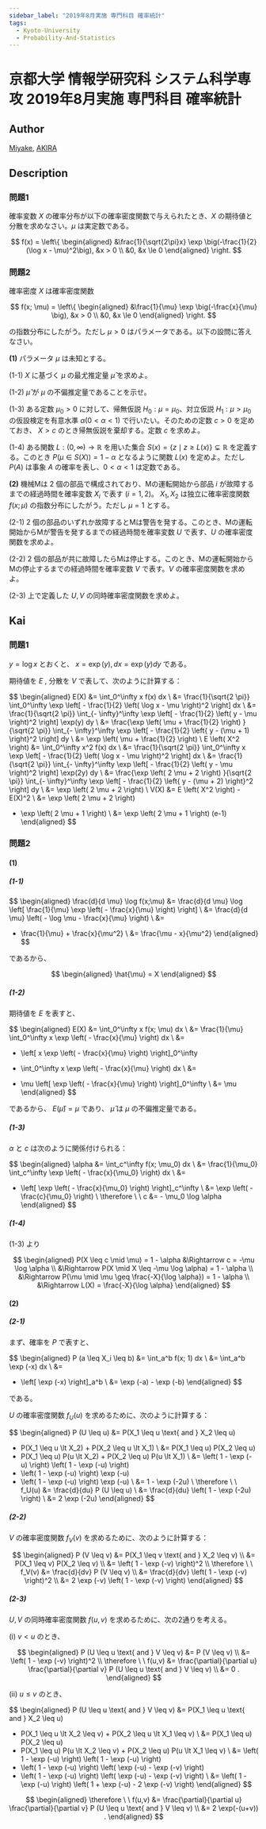 ```yaml
---
sidebar_label: "2019年8月実施 専門科目 確率統計"
tags:
  - Kyoto-University
  - Probability-And-Statistics
---
```

# 京都大学 情報学研究科 システム科学専攻 2019年8月実施 専門科目 確率統計

## **Author**
[Miyake](https://miyake.github.io/exams/index.html), [AKIRA](https://www.xiaohongshu.com/explore/6871bb3f000000000d01afdc?xsec_token=ABzqL-a7Z1UUEuH5W1f5wAJhySZaFfcwIp-8k2CbGTzus=)

## **Description**
### 問題1
確率変数 $X$ の確率分布が以下の確率密度関数で与えられたとき、$X$ の期待値と分散を求めなさい。$\mu$ は実定数である。

$$
f(x) = \left\{
    \begin{aligned}
    &\frac{1}{\sqrt{2\pi}x} \exp \big(-\frac{1}{2} (\log x - \mu)^2\big), &x > 0 \\
    &0, &x \le 0
    \end{aligned}
\right.
$$

### 問題2
確率密度 $X$ は確率密度関数

$$
f(x; \mu) = \left\{ 
    \begin{aligned}
    &\frac{1}{\mu} \exp \big(-\frac{x}{\mu} \big), &x > 0 \\    
    &0, &x \le 0
    \end{aligned}
\right.
$$

の指数分布にしたがう。ただし $\mu > 0$ はパラメータである。以下の設問に答えなさい。

**(1)** パラメータ $\mu$ は未知とする。

(1-1) $X$ に基づく $\mu$ の最尤推定量 $\hat{\mu}$ を求めよ。

(1-2) $\hat{\mu}$ が $\mu$ の不偏推定量であることを示せ。

(1-3) ある定数 $\mu_0 > 0$ に対して、帰無仮説 $H_0: \mu=\mu_0$、対立仮説 $H_1: \mu > \mu_0$ の仮設検定を有意水準 $\alpha (0 < \alpha < 1)$ で行いたい。そのための定数 $c>0$ を定めておき、 $X > c$ のとき帰無仮説を棄却する。定数 $c$ を求めよ。

(1-4) ある関数 $L: (0, \infty) \rightarrow \mathbb{R}$ を用いた集合 $S(x) = \{z \mid z \ge L(x)\} \subsetneq \mathbb{R}$ を定義する。このとき $P(\mu \in S(X)) = 1 - \alpha$ となるように関数 $L(x)$ を定めよ。ただし $P(A)$ は事象 $A$ の確率を表し、$0 < \alpha < 1$ は定数である。

**(2)** 機械Mは $2$ 個の部品で構成されており、Mの運転開始から部品 $i$ が故障するまでの経過時間を確率変数 $X_i$ で表す $(i = 1,2)$。 $X_1, X_2$ は独立に確率密度関数 $f(x; \mu)$ の指数分布にしたがう。ただし $\mu=1$ とする。

(2-1) $2$ 個の部品のいずれか故障するとMは警告を発する。このとき、Mの運転開始からMが警告を発するまでの経過時間を確率変数 $U$ で表す、$U$ の確率密度関数を求めよ。

(2-2) $2$ 個の部品が共に故障したらMは停止する。このとき、Mの運転開始からMの停止するまでの経過時間を確率変数 $V$ で表す。$V$ の確率密度関数を求めよ。

(2-3) 上で定義した $U, V$ の同時確率密度関数を求めよ。

## **Kai**
### 問題1
$y = \log x$ とおくと、
$x = \exp(y), dx = \exp(y) dy$ である。

期待値を $E$ , 分散を $V$ で表して、次のように計算する：

$$
\begin{aligned}
E(X)
&=
\int_0^\infty x f(x) dx
\\
&=
\frac{1}{\sqrt{2 \pi}}
\int_0^\infty
\exp \left[ - \frac{1}{2} \left( \log x - \mu \right)^2 \right]
dx
\\
&=
\frac{1}{\sqrt{2 \pi}}
\int_{- \infty}^\infty
\exp \left[ - \frac{1}{2} \left( y - \mu \right)^2 \right]
\exp(y) dy
\\
&=
\frac{\exp \left( \mu + \frac{1}{2} \right) }{\sqrt{2 \pi}}
\int_{- \infty}^\infty
\exp \left[ - \frac{1}{2} \left\{ y - (\mu + 1) \right\}^2 \right]
dy
\\
&=
\exp \left( \mu + \frac{1}{2} \right)
\\
E \left( X^2 \right)
&=
\int_0^\infty x^2 f(x) dx
\\
&=
\frac{1}{\sqrt{2 \pi}}
\int_0^\infty
x
\exp \left[ - \frac{1}{2} \left( \log x - \mu \right)^2 \right]
dx
\\
&=
\frac{1}{\sqrt{2 \pi}}
\int_{- \infty}^\infty
\exp \left[ - \frac{1}{2} \left( y - \mu \right)^2 \right]
\exp(2y) dy
\\
&=
\frac{\exp \left( 2 \mu + 2 \right) }{\sqrt{2 \pi}}
\int_{- \infty}^\infty
\exp \left[ - \frac{1}{2} \left\{ y - (\mu + 2) \right\}^2 \right]
dy
\\
&=
\exp \left( 2 \mu + 2 \right)
\\
V(X)
&=
E \left( X^2 \right) - E(X)^2
\\
&=
\exp \left( 2 \mu + 2 \right)
- \exp \left( 2 \mu + 1 \right)
\\
&=
\exp \left( 2 \mu + 1 \right) (e-1)
\end{aligned}
$$

### 問題2
#### (1)
##### (1-1)

$$
\begin{aligned}
\frac{d}{d \mu} \log f(x;\mu)
&=
\frac{d}{d \mu} \log
\left[ \frac{1}{\mu} \exp \left( - \frac{x}{\mu} \right) \right]
\\
&=
\frac{d}{d \mu} \left( - \log \mu - \frac{x}{\mu} \right)
\\
&=
- \frac{1}{\mu} + \frac{x}{\mu^2}
\\
&=
\frac{\mu - x}{\mu^2}
\end{aligned}
$$

であるから、

$$
\begin{aligned}
\hat{\mu} = X
\end{aligned}
$$

##### (1-2)
期待値を $E$ を表すと、

$$
\begin{aligned}
E(X)
&=
\int_0^\infty x f(x; \mu) dx
\\
&=
\frac{1}{\mu}
\int_0^\infty x \exp \left( - \frac{x}{\mu} \right) dx
\\
&=
- \left[ x \exp \left( - \frac{x}{\mu} \right) \right]_0^\infty
+ \int_0^\infty x \exp \left( - \frac{x}{\mu} \right) dx
\\
&=
- \mu \left[ \exp \left( - \frac{x}{\mu} \right) \right]_0^\infty
\\
&= \mu
\end{aligned}
$$

であるから、
$E(\hat{\mu}) = \mu$ であり、
$\hat{\mu}$ は $\mu$ の不偏推定量である。

##### (1-3)
$\alpha$ と $c$ は次のように関係付けられる：

$$
\begin{aligned}
\alpha
&=
\int_c^\infty f(x; \mu_0) dx
\\
&=
\frac{1}{\mu_0}
\int_c^\infty \exp \left( - \frac{x}{\mu_0} \right) dx
\\
&=
- \left[ \exp \left( - \frac{x}{\mu_0} \right) \right]_c^\infty
\\
&=
\exp \left( - \frac{c}{\mu_0} \right)
\\
\therefore \ \ 
c &= - \mu_0 \log \alpha
\end{aligned}
$$

##### (1-4)
(1-3) より

$$
\begin{aligned}
P(X \leq c \mid \mu) = 1 - \alpha &\Rightarrow c = -\mu \log \alpha \\
&\Rightarrow P(X \mid X \leq -\mu \log \alpha) = 1 - \alpha \\
&\Rightarrow P(\mu \mid \mu \geq \frac{-X}{\log \alpha}) = 1 - \alpha \\
&\Rightarrow L(X) = \frac{-X}{\log \alpha}
\end{aligned}
$$

#### (2)
##### (2-1)
まず、確率を $P$ で表すと、

$$
\begin{aligned}
P (a \leq X_i \leq b)
&=
\int_a^b f(x; 1) dx
\\
&=
\int_a^b \exp (-x) dx
\\
&=
- \left[ \exp (-x) \right]_a^b
\\
&=
\exp (-a) - \exp (-b)
\end{aligned}
$$

である。

$U$ の確率密度関数 $f_U(u)$ を求めるために、次のように計算する：

$$
\begin{aligned}
P (U \leq u)
&=
P(X_1 \leq u \text{ and } X_2 \leq u)
+ P(X_1 \leq u \lt X_2) + P(X_2 \leq u \lt X_1)
\\
&=
P(X_1 \leq u) P(X_2 \leq u)
+ P(X_1 \leq u) P(u \lt X_2) + P(X_2 \leq u) P(u \lt X_1)
\\
&=
\left( 1 - \exp (-u) \right) \left( 1 - \exp (-u) \right)
+ \left( 1 - \exp (-u) \right) \exp (-u)
+ \left( 1 - \exp (-u) \right) \exp (-u)
\\
&=
1 - \exp (-2u)
\\
\therefore \ \ 
f_U(u)
&=
\frac{d}{du} P (U \leq u)
\\
&=
\frac{d}{du} \left( 1 - \exp (-2u) \right)
\\
&=
2 \exp (-2u)
\end{aligned}
$$

##### (2-2)
$V$ の確率密度関数 $f_V(v)$ を求めるために、次のように計算する：

$$
\begin{aligned}
P (V \leq v)
&=
P(X_1 \leq v \text{ and } X_2 \leq v)
\\
&=
P(X_1 \leq v) P(X_2 \leq v)
\\
&=
\left( 1 - \exp (-v) \right)^2
\\
\therefore \ \ 
f_V(v)
&=
\frac{d}{dv} P (V \leq v)
\\
&=
\frac{d}{dv} \left( 1 - \exp (-v) \right)^2
\\
&=
2 \exp (-v) \left( 1 - \exp (-v) \right)
\end{aligned}
$$

##### (2-3)
$U,V$ の同時確率密度関数 $f(u,v)$ を求めるために、次の2通りを考える。

(i) $v \lt u$ のとき、

$$
\begin{aligned}
P (U \leq u \text{ and } V \leq v)
&=
P (V \leq v)
\\
&=
\left( 1 - \exp (-v) \right)^2
\\
\therefore \ \ 
f(u,v)
&=
\frac{\partial}{\partial u}
\frac{\partial}{\partial v}
P (U \leq u \text{ and } V \leq v)
\\
&= 0
.
\end{aligned}
$$

(ii) $u \leq v$ のとき、

$$
\begin{aligned}
P (U \leq u \text{ and } V \leq v)
&=
P(X_1 \leq u \text{ and } X_2 \leq u)
+ P(X_1 \leq u \lt X_2 \leq v) + P(X_2 \leq u \lt X_1 \leq v)
\\
&=
P(X_1 \leq u) P(X_2 \leq u)
+ P(X_1 \leq u) P(u \lt X_2 \leq v) + P(X_2 \leq u) P(u \lt X_1 \leq v)
\\
&=
\left( 1 - \exp (-u) \right) \left( 1 - \exp (-u) \right)
+ \left( 1 - \exp (-u) \right) \left( \exp (-u) - \exp (-v) \right)
+ \left( 1 - \exp (-u) \right) \left( \exp (-u) - \exp (-v) \right)
\\
&=
\left( 1 - \exp (-u) \right)
\left( 1 + \exp (-u) - 2 \exp (-v) \right)
\end{aligned}
$$

$$
\begin{aligned}
\therefore \ \ 
f(u,v)
&=
\frac{\partial}{\partial u}
\frac{\partial}{\partial v}
P (U \leq u \text{ and } V \leq v)
\\
&=
2 \exp(-(u+v))
.
\end{aligned}
$$